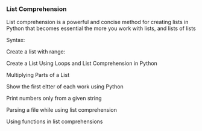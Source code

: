 ### List Comprehension<br>
List comprehension is a powerful and concise method for creating lists in Python that becomes essential the more you work with lists, and lists of lists <br>

Syntax:<br>

Create a list with range:<br>

Create a List Using Loops and List Comprehension in Python<br>

Multiplying Parts of a List<br>

Show the first eltter of each work using Python<br>

Print numbers only from a given string<br>

Parsing a file while using list comprehension<br>

Using functions in list comprehensions<br>

